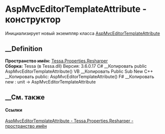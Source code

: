 # AspMvcEditorTemplateAttribute - конструктор
Инициализирует новый экземпляр класса
[AspMvcEditorTemplateAttribute](T_Tessa_Properties_Resharper_AspMvcEditorTemplateAttribute.htm)
##  __Definition
 **Пространство имён:**
[Tessa.Properties.Resharper](N_Tessa_Properties_Resharper.htm)  
 **Сборка:** Tessa (в Tessa.dll) Версия: 3.6.0.17
C# __Копировать
     public AspMvcEditorTemplateAttribute()
VB __Копировать
     Public Sub New
C++ __Копировать
     public:
    AspMvcEditorTemplateAttribute()
F# __Копировать
     new : unit -> AspMvcEditorTemplateAttribute
##  __См. также
#### Ссылки
[AspMvcEditorTemplateAttribute -
](T_Tessa_Properties_Resharper_AspMvcEditorTemplateAttribute.htm)
[Tessa.Properties.Resharper - пространство
имён](N_Tessa_Properties_Resharper.htm)
